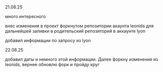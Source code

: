 21.08.25

много интересного

внес изменения в проект форкнутом репозитории акаунта leonids для дальнейшей заливки в родительский репозиторий в аккаунте lyon

добавил информации по запросу из lyon

22.08.25

добавил даты и немного этой информации. Далее форкну изменения из leonids, вернее обновлю форк и пройду круг
